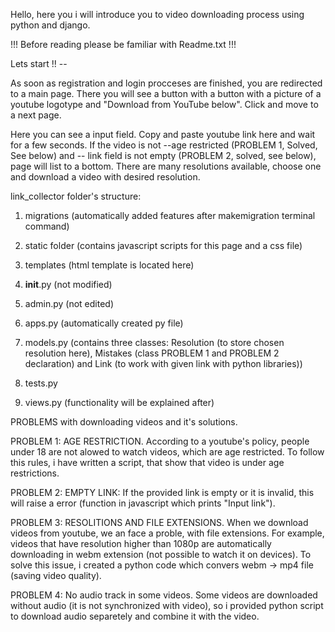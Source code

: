 Hello, here you i will introduce you to video downloading process using python and django.

!!! Before reading please be familiar with Readme.txt !!!

Lets start !! -- 

As soon as registration and login procceses are finished, you are redirected to a main page. There you will see a button with a button with a picture of a 
youtube logotype and "Download from YouTube below". Click and move to a next page. 


Here you can see a input field. Copy and paste youtube link here and wait for a few seconds. If the video is not --age restricted (PROBLEM 1, Solved, See below) and -- link field
is not empty (PROBLEM 2, solved, see below), page will list to a bottom. There are many resolutions available, choose one and download a video with desired resolution.


link_collector folder's structure:

1) migrations (automatically added features after makemigration terminal command)
2) static folder (contains javascript scripts for this page and a css file)
3) templates (html template is located here)
4) __init__.py (not modified)
5) admin.py (not edited)
6) apps.py (automatically created py file)
   
8) models.py (contains three classes: Resolution (to store chosen resolution here), Mistakes (class PROBLEM 1 and PROBLEM 2 declaration) and Link (to work with given link with python libraries))
   
9) tests.py
10) views.py (functionality will be explained after)


PROBLEMS with downloading videos and it's solutions.

PROBLEM 1: AGE RESTRICTION. According to a youtube's policy, people under 18 are not alowed to watch videos, which are age restricted. To follow this rules, i have written a script, that show that video is under age restrictions. 

PROBLEM 2: EMPTY LINK: If the provided link is empty or it is invalid, this will raise a error (function in javascript which prints "Input link").

PROBLEM 3: RESOLITIONS AND FILE EXTENSIONS. When we download videos from youtube, we an face a proble, with file extensions. For example, videos that have resolution higher than 1080p are automatically downloading in webm extension (not possible to watch it on devices). To solve this issue, i created a python code which convers webm -> mp4 file (saving video quality).

PROBLEM 4: No audio track in some videos. Some videos are downloaded without audio (it is not synchronized with video), so i provided python script to download audio separetely and combine it with the video.

